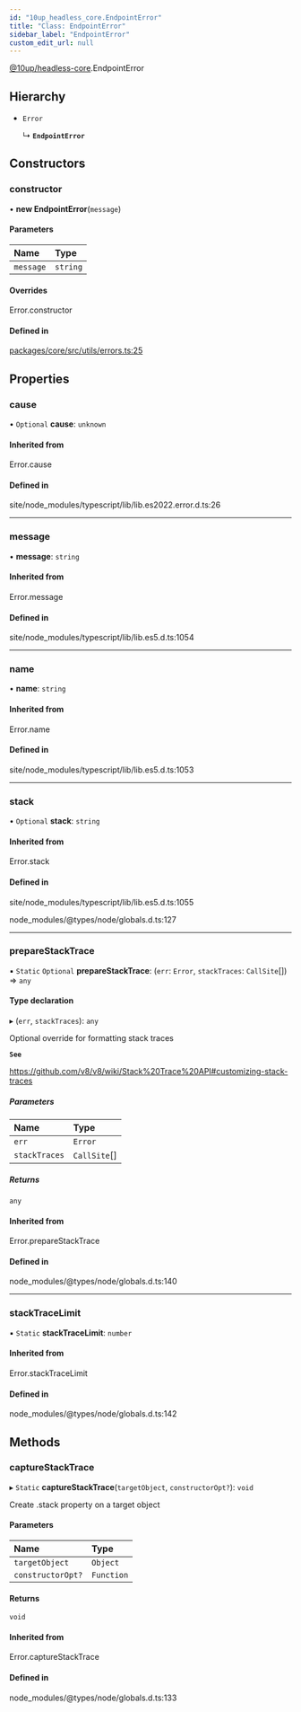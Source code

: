```yaml
---
id: "10up_headless_core.EndpointError"
title: "Class: EndpointError"
sidebar_label: "EndpointError"
custom_edit_url: null
---
```


[@10up/headless-core](../modules/10up_headless_core.md).EndpointError

## Hierarchy

- `Error`

  ↳ **`EndpointError`**

## Constructors

### constructor

• **new EndpointError**(`message`)

#### Parameters

| Name | Type |
| :------ | :------ |
| `message` | `string` |

#### Overrides

Error.constructor

#### Defined in

[packages/core/src/utils/errors.ts:25](https://github.com/10up/headless/blob/32c3bf4/packages/core/src/utils/errors.ts#L25)

## Properties

### cause

• `Optional` **cause**: `unknown`

#### Inherited from

Error.cause

#### Defined in

site/node_modules/typescript/lib/lib.es2022.error.d.ts:26

___

### message

• **message**: `string`

#### Inherited from

Error.message

#### Defined in

site/node_modules/typescript/lib/lib.es5.d.ts:1054

___

### name

• **name**: `string`

#### Inherited from

Error.name

#### Defined in

site/node_modules/typescript/lib/lib.es5.d.ts:1053

___

### stack

• `Optional` **stack**: `string`

#### Inherited from

Error.stack

#### Defined in

site/node_modules/typescript/lib/lib.es5.d.ts:1055

node_modules/@types/node/globals.d.ts:127

___

### prepareStackTrace

▪ `Static` `Optional` **prepareStackTrace**: (`err`: `Error`, `stackTraces`: `CallSite`[]) => `any`

#### Type declaration

▸ (`err`, `stackTraces`): `any`

Optional override for formatting stack traces

**`See`**

https://github.com/v8/v8/wiki/Stack%20Trace%20API#customizing-stack-traces

##### Parameters

| Name | Type |
| :------ | :------ |
| `err` | `Error` |
| `stackTraces` | `CallSite`[] |

##### Returns

`any`

#### Inherited from

Error.prepareStackTrace

#### Defined in

node_modules/@types/node/globals.d.ts:140

___

### stackTraceLimit

▪ `Static` **stackTraceLimit**: `number`

#### Inherited from

Error.stackTraceLimit

#### Defined in

node_modules/@types/node/globals.d.ts:142

## Methods

### captureStackTrace

▸ `Static` **captureStackTrace**(`targetObject`, `constructorOpt?`): `void`

Create .stack property on a target object

#### Parameters

| Name | Type |
| :------ | :------ |
| `targetObject` | `Object` |
| `constructorOpt?` | `Function` |

#### Returns

`void`

#### Inherited from

Error.captureStackTrace

#### Defined in

node_modules/@types/node/globals.d.ts:133
